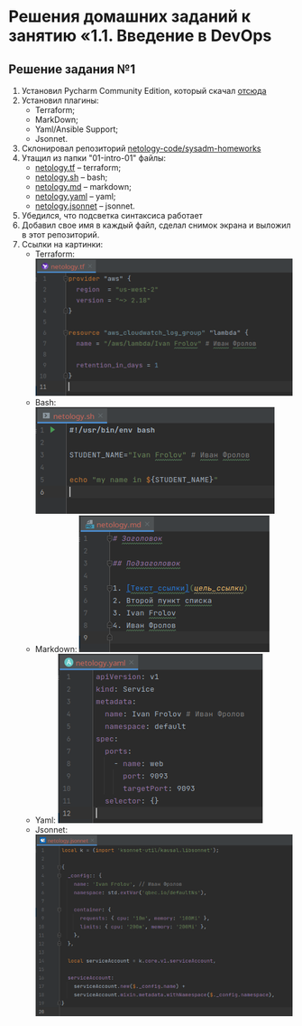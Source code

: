 # Решения домашних заданий к занятию «1.1. Введение в DevOps

## Решение задания №1

1. Установил Pycharm Community Edition, который скачал [отсюда](https://www.jetbrains.com/ru-ru/pycharm/download/)
2. Установил плагины:
   - Terraform;
   - MarkDown;
   - Yaml/Ansible Support;
   - Jsonnet.
3. Склонировал репозиторий [netology-code/sysadm-homeworks](https://github.com/netology-code/sysadm-homeworks.git)
4. Утащил из папки "01-intro-01" файлы:
   - [netology.tf](netology.tf) – terraform;
   - [netology.sh](netology.sh) – bash;
   - [netology.md](netology.md) – markdown; 
   - [netology.yaml](netology.yaml) – yaml;
   - [netology.jsonnet](netology.jsonnet) – jsonnet.
5. Убедился, что подсветка синтаксиса работает
6. Добавил свое имя в каждый файл, сделал снимок экрана и выложил в этот репозиторий.
7. Ссылки на картинки:
   - Terraform: ![Terraform](img/terraform.png)
   - Bash: ![bahs](img/bash.png)
   - Markdown: ![markdown](img/markdown.png)
   - Yaml: ![Yaml](img/yaml.png)
   - Jsonnet: ![Jsonnet](img/jsonnet.png)
